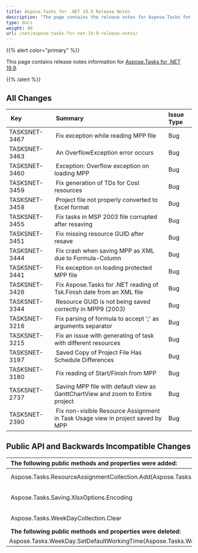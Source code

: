 ```yaml
---
title: Aspose.Tasks for .NET 19.9 Release Notes
description: "The page contains the release notes for Aspose.Tasks for .NET 19.9."
type: docs
weight: 40
url: /net/aspose-tasks-for-net-19-9-release-notes/
---
```


{{% alert color="primary" %}} 

This page contains release notes information for [Aspose.Tasks for .NET 19.9](https://downloads.aspose.com/tasks/net/new-releases/aspose.tasks-for-.net-19.9/).

{{% /alert %}} 
## **All Changes**

| **Key** | **Summary** |**Issue Type**|
| :- | :- | :- |
|TASKSNET-3467 | Fix exception while reading MPP file |Bug|
|TASKSNET-3463 | An OverflowException error occurs |Bug|
|TASKSNET-3460 | Exception: Overflow exception on loading MPP |Bug|
|TASKSNET-3459 | Fix generation of TDs for Cost resources |Bug|
|TASKSNET-3458 | Project file not properly converted to Excel format |Bug|
|TASKSNET-3455 | Fix tasks in MSP 2003 file corrupted after resaving |Bug|
|TASKSNET-3451 | Fix missing resource GUID after resave |Bug|
|TASKSNET-3444 | Fix crash when saving MPP as XML due to Formula-Column  |Bug|
|TASKSNET-3441 | Fix exception on loading protected MPP file |Bug|
|TASKSNET-3426 | Fix Aspose.Tasks for .NET reading of Tsk.Finish date from an XML file |Bug|
|TASKSNET-3344 | Resource GUID is not being saved correctly in MPP9 (2003) |Bug|
|TASKSNET-3216 | Fix parsing of formula to accept ';' as arguments separator |Bug|
|TASKSNET-3215 | Fix an issue with generating of task with different resources |Bug|
|TASKSNET-3197 | Saved Copy of Project File Has Schedule Differences |Bug|
|TASKSNET-3180 | Fix reading of Start/Finish from MPP|Bug|
|TASKSNET-2737 | Saving MPP file with default view as GanttChartView and zoom to Entire project |Bug|
|TASKSNET-2390 | Fix non-visible Resource Assignment in Task Usage view in project saved by MPP |Bug|
## **Public API and Backwards Incompatible Changes**

| **The following public methods and properties were added:** | **Description** |
| :- | :- |
| Aspose.Tasks.ResourceAssignmentCollection.Add(Aspose.Tasks.Task,Aspose.Tasks.Resource,System.Decimal) | Adds new assignment to the ResourceAssignmentCollection. |
| Aspose.Tasks.Saving.XlsxOptions.Encoding | Gets or sets the encoding of the resulting .XLSX file. The default value is <see cref="P:System.Text.Encoding.UTF8" />. |
| Aspose.Tasks.WeekDayCollection.Clear | Clear the WeekDayCollection object.|
| **The following public methods and properties were deleted:** | **Description** |
|Aspose.Tasks.WeekDay.SetDefaultWorkingTime(Aspose.Tasks.WeekDay)| |

